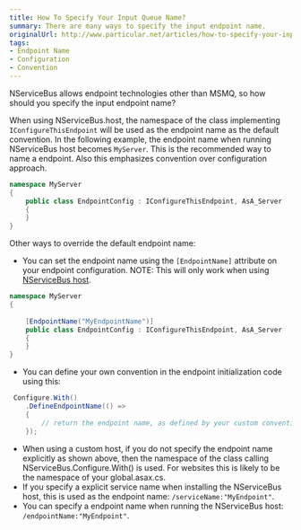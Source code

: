 ```yaml
---
title: How To Specify Your Input Queue Name?
summary: There are many ways to specify the input endpoint name.
originalUrl: http://www.particular.net/articles/how-to-specify-your-input-queue-name
tags:
- Endpoint Name
- Configuration
- Convention
---
```


NServiceBus allows endpoint technologies other than MSMQ, so how should you specify the input endpoint name?

When using NServiceBus.host, the namespace of the class implementing `IConfigureThisEndpoint` will be used as the endpoint name as the default convention. In the following example, the endpoint name when running NServiceBus host becomes `MyServer`. This is the recommended way to name a endpoint. Also this emphasizes convention over configuration approach.

```C#
namespace MyServer
{
    public class EndpointConfig : IConfigureThisEndpoint, AsA_Server
    {
    }
}
```

Other ways to override the default endpoint name:

-   You can set the endpoint name using the `[EndpointName]` attribute on your endpoint configuration. NOTE: This will only work when using [NServiceBus host](the-nservicebus-host.md).
    
```C#
namespace MyServer
{
    
    [EndpointName("MyEndpointName")]
    public class EndpointConfig : IConfigureThisEndpoint, AsA_Server
    {
    }
}
```

-   You can define your own convention in the endpoint initialization code using this:
    
```C#
 Configure.With()
    .DefineEndpointName(() =>
    {
        // return the endpoint name, as defined by your custom convention
    });
```


-   When using a custom host, if you do not specify the endpoint name explicitly as shown above, then the namespace of the class calling NServiceBus.Configure.With() is used. For websites this is likely to be the namespace of your global.asax.cs.
-   If you specify a explicit service name when installing the NServiceBus host, this is used as the endpoint name: `/serviceName:"MyEndpoint"`.
-   You can specify a endpoint name when running the NServiceBus host: `/endpointName:"MyEndpoint"`.



